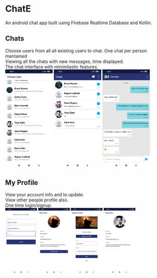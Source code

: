 # ChatE
An android chat app built using Firebase Realtime Database and Kotlin.

## Chats
Choose users from all all existing users to chat. One chat per person mantained<br />
Viewing all the chats with new messages, time displayed.<br />
The chat interface with minimilastic features. <br />
<img src="images/choose.png" alt="choose" height="30%" width="30%" >
<img src="images/chatlist.png" alt="chatlist" height="30%" width="30%">
<img src="images/chat.png" alt="chat" height="30%" width="30%">
## My Profile
View your account info and to update.<br />
View other people profile also.<br />
One time login/signup.<br />
<img src="images/login.png" alt="login" height="20%" width="20%">
<img src="images/myprofile.png" alt="myprofile" height="20%" width="20%">
<img src="images/updateprofile.png" alt="updateprofile" height="20%" width="20%">
<img src="images/otherprofile.png" alt="otherprofile" height="20%" width="20%">

